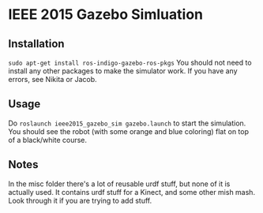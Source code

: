 # IEEE 2015 Gazebo Simluation

## Installation

```sudo apt-get install ros-indigo-gazebo-ros-pkgs```
You should not need to install any other packages to make the simulator work. If you have any errors, see Nikita or Jacob.

## Usage

Do 
```roslaunch ieee2015_gazebo_sim gazebo.launch``` 
to start the simulation. You should see the robot (with some orange and blue coloring) flat on top of a black/white course.

## Notes

In the misc folder there's a lot of reusable urdf stuff, but none of it is actually used. 
It contains urdf stuff for a Kinect, and some other mish mash. Look through it if you are trying to add stuff.